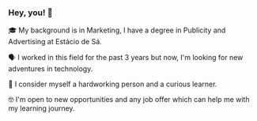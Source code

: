 ### Hey, you!  👋


🎓 My background is in Marketing, I have a degree in Publicity and Advertising at Estácio de Sá. 

🗣 I worked in this field for the past 3 years but now, I'm looking for new adventures in technology.

💪 I consider myself a hardworking person and a curious learner. 

🤓 I'm open to new opportunities and any job offer which can help me with my learning journey.


<!--
**luelencavalheiro/luelencavalheiro** is a ✨ _special_ ✨ repository because its `README.md` (this file) appears on your GitHub profile.

Here are some ideas to get you started:

- 🔭 I’m currently working on ...
- 🌱 I’m currently learning about Front-end. ...
- 👯 I’m looking to collaborate on ...
- 🤔 I’m looking for help with ...
- 💬 Ask me about ...
- 📫 How to reach me: ...
- 😄 Pronouns: ...
- ⚡ Fun fact: ...
-->
